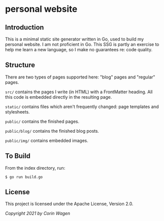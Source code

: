 # personal website

## Introduction

This is a minimal static site generator written in Go, used to build my personal website. I am not proficient in Go. 
This SSG is partly an exercise to help me learn a new language, so I make no guarantees re: code quality.

## Structure

There are two types of pages supported here: "blog" pages and "regular" pages. 

``src/`` contains the pages I write (in HTML) with a FrontMatter heading. All this code is embedded directly in the resulting page. 

``static/`` contains files which aren't frequently changed: page templates and stylesheets.

``public/`` contains the finished pages.

  ``public/blog/`` contains the finished blog posts.

  ``public/img/`` contains embedded images.

## To Build

From the index directory, run:

```
$ go run build.go
```

## License

This project is licensed under the Apache License, Version 2.0.

*Copyright 2021 by Corin Wagen*

